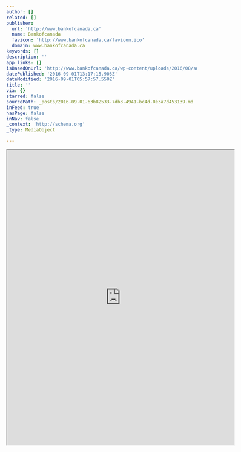```yaml
---
author: []
related: []
publisher:
  url: 'http://www.bankofcanada.ca'
  name: Bankofcanada
  favicon: 'http://www.bankofcanada.ca/favicon.ico'
  domain: www.bankofcanada.ca
keywords: []
description: ''
app_links: []
isBasedOnUrl: 'http://www.bankofcanada.ca/wp-content/uploads/2016/08/swp2016-42.pdf'
datePublished: '2016-09-01T13:17:15.903Z'
dateModified: '2016-09-01T05:57:57.550Z'
title: ''
via: {}
starred: false
sourcePath: _posts/2016-09-01-63b82533-7db3-4941-bc4d-0e3a7d453139.md
inFeed: true
hasPage: false
inNav: false
_context: 'http://schema.org'
_type: MediaObject

---
```

<iframe src="https://drive.google.com/viewerng/viewer?url=http%3A//www.bankofcanada.ca/wp-content/uploads/2016/08/swp2016-42.pdf&amp;embedded=true" width="600" height="780" style=""></iframe>